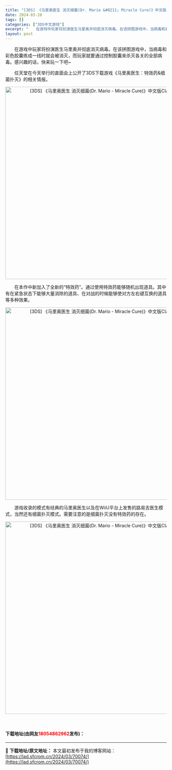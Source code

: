 ```yaml
---
title: "[3DS] 《马里奥医生 消灭细菌(Dr. Mario &#8211; Miracle Cure)》中文版CIA下载"
date: 2024-03-28
tags: []
categories: ["3DS中文游戏"]
excerpt: "　　在游戏中玩家将扮演医生马里奥并彻底消灭病毒。在该拼图游戏中，当病毒和彩色胶囊练成一线时就会被消灭，而玩家就要通过控制胶囊来杀灭各关的全部病毒。感兴趣的话，快来玩一下吧~ 　　任天堂在今天举行的直面会上公开了3DS下载游戏《马里奥医生：特效药&amp;细菌扑灭》的相关情报。 　　在本作中新加入了全&hellip;"
layout: post
---
```


 <p>　　在游戏中玩家将扮演医生马里奥并彻底消灭病毒。在该拼图游戏中，当病毒和彩色胶囊练成一线时就会被消灭，而玩家就要通过控制胶囊来杀灭各关的全部病毒。感兴趣的话，快来玩一下吧~</p> <p>　　任天堂在今天举行的直面会上公开了3DS下载游戏《马里奥医生：特效药&amp;细菌扑灭》的相关情报。</p> <p align="center"><img align="" border="0" src="https://lad.sfcrom.cn/wp-content/uploads/2024/03/20240328_6605231c9495c.webp" width="600" alt="[3DS] 《马里奥医生 消灭细菌(Dr. Mario - Miracle Cure)》中文版CIA下载" /></p> <p>　　在本作中新加入了全新的&ldquo;特效药&rdquo;。通过使用特效药能够随机出现道具。其中有在紧急状态下能够大量消除的道具、在对战的时候能够使对方左右键互换的道具等多种效果。</p> <p align="center"><img align="" border="0" src="https://lad.sfcrom.cn/wp-content/uploads/2024/03/20240328_6605231cf23ae.webp" width="600" alt="[3DS] 《马里奥医生 消灭细菌(Dr. Mario - Miracle Cure)》中文版CIA下载" /></p> <p>　　游戏收录的模式有经典的马里奥医生以及在WiiU平台上发售的路易吉医生模式，当然还有细菌扑灭模式。需要注意的是细菌扑灭没有特效药的存在。</p> <p align="center"><img align="" border="0" src="https://lad.sfcrom.cn/wp-content/uploads/2024/03/20240328_6605231d42fa1.webp" width="600" alt="[3DS] 《马里奥医生 消灭细菌(Dr. Mario - Miracle Cure)》中文版CIA下载" /></p> <p>&nbsp;</p> <p><h4>下载地址(由网友<font color="red">18054862962</font>发布)：</h4></p> 

---
📖 **下载地址/原文地址：** 本文最初发布于我的博客网站：[https://lad.sfcrom.cn/2024/03/70074/](https://lad.sfcrom.cn/2024/03/70074/)
